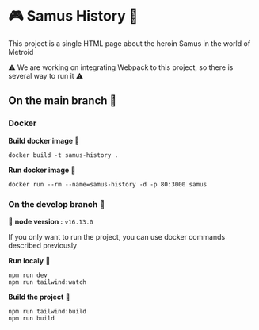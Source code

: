 # :video_game: Samus History :space_invader:

This project is a single HTML page about the heroin Samus in the world of Metroid

:warning: We are working on integrating Webpack to this project, so there is several way to run it :warning:

## On the main branch :deciduous_tree:

### Docker

**Build docker image** :hammer:

    docker build -t samus-history .

**Run docker image** :monorail:

    docker run --rm --name=samus-history -d -p 80:3000 samus

### On the develop branch :leaves:

 :seedling: **node version :** ``` v16.13.0 ```

If you only want to run the project, you can use docker commands described previously

**Run localy** :steam_locomotive:

    npm run dev
    npm run tailwind:watch

**Build the project** :wrench:

    npm run tailwind:build
    npm run build
    
